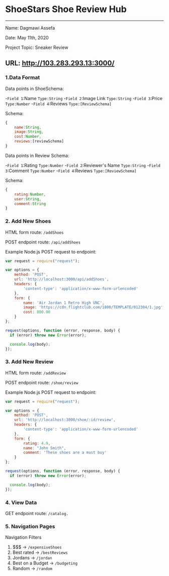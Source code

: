 # ShoeStars Shoe Review Hub

---

Name: Dagmawi Assefa

Date: May 11th, 2020

Project Topic: Sneaker Review

URL: http://103.283.293.13:3000/
---

### 1.Data Format

Data points in ShoeSchema:

-`Field 1`:Name              `Type:String`
-`Field 2`:Image Link        `Type:String`
-`Field 3`:Price             `Type:Number`
-`Field 4`:Reviews           `Type:[ReviewSchema]`

Schema:
```javascript
{
    name:String,
    image:String,
    cost:Number,
    reviews:[reviewSchema]
}
```

Data points in Review Schema:

-`Field 1`:Rating            `Type:Number`
-`Field 2`:Reviewer's Name   `Type:String`
-`Field 3`:Comment           `Type:Number`
-`Field 4`:Reviews           `Type:[ReviewSchema]`

Schema:
```javascript
{
    rating:Number,
    user:String,
    comment:String
}
```

### 2. Add New Shoes

HTML form route: `/addShoes`

POST endpoint route: `/api/addShoes`

Example Node.js POST request to endpoint: 
```javascript
var request = require("request");

var options = { 
    method: 'POST',
    url: 'http://localhost:3000/api/addShoes',
    headers: { 
        'content-type': 'application/x-www-form-urlencoded' 
    },
    form: { 
        name: 'Air Jordan 1 Retro High UNC', 
        image: 'https://cdn.flightclub.com/1800/TEMPLATE/012304/1.jpg',
        cost: 800.00
    } 
};

request(options, function (error, response, body) {
  if (error) throw new Error(error);

  console.log(body);
});
```

### 3. Add New Review

HTML form route: `/addReview`

POST endpoint route: `/shoe/review`

Example Node.js POST request to endpoint: 
```javascript
var request = require("request");

var options = { 
    method: 'POST',
    url: 'http://localhost:3000/shoe/:id/review',
    headers: { 
        'content-type': 'application/x-www-form-urlencoded' 
    },
    form: { 
        rating: 4.9,
        name: "John Smith", 
        comment: 'These shoes are a must buy'
    } 
};

request(options, function (error, response, body) {
  if (error) throw new Error(error);

  console.log(body);
});
```

### 4. View Data

GET endpoint route: `/catalog.`

### 5. Navigation Pages

Navigation Filters
1. $$$ -> `/expensiveShoes`
2. Best rated -> `/bestReviews`
3. Jordans -> `/jordan`
4. Best on a Budget -> `/budgeting`
5. Random -> `/random`